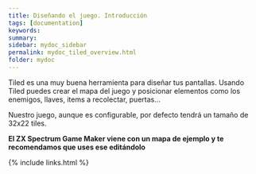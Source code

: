```yaml
---
title: Diseñando el juego. Introducción
tags: [documentation]
keywords:
summary: 
sidebar: mydoc_sidebar
permalink: mydoc_tiled_overview.html
folder: mydoc
---
```


Tiled es una muy buena herramienta para diseñar tus pantallas. Usando Tiled puedes crear el mapa del juego y posicionar elementos como los enemigos, llaves, items a recolectar, puertas...

Nuestro juego, aunque es configurable, por defecto tendrá un tamaño de 32x22 tiles.

**El ZX Spectrum Game Maker viene con un mapa de ejemplo y te recomendamos que uses ese editándolo**

{% include links.html %}

